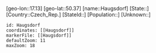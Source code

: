 ﻿---
location: [50.37,17.13]
mapzoom: [7,12] 
mapmarker: city 
type: City
tags:
- geo/City


SpocWebEntityId: 30810
isDeleted: false
confidential: public

---
[geo-lon::17.13]
[geo-lat::50.37]
[name::Haugsdorf]
[State::]
[Country::Czech_Rep.]
[StateId::]
[Population::]
[Unknown::]


```leaflet
id: Haugsdorf
coordinates: [[Haugsdorf]]
markerFile: [[Haugsdorf]]
defaultZoom: 11 
maxZoom: 18
```
